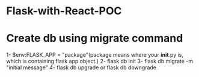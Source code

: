 # Flask-with-React-POC

# Create db using migrate command 
1- $env:FLASK_APP = "package"(package means where your __init__.py is, which is containing flask app object.)
2- flask db init
3- flask db migrate -m "initial message"
4- flask db upgrade
        or 
   flask db downgrade